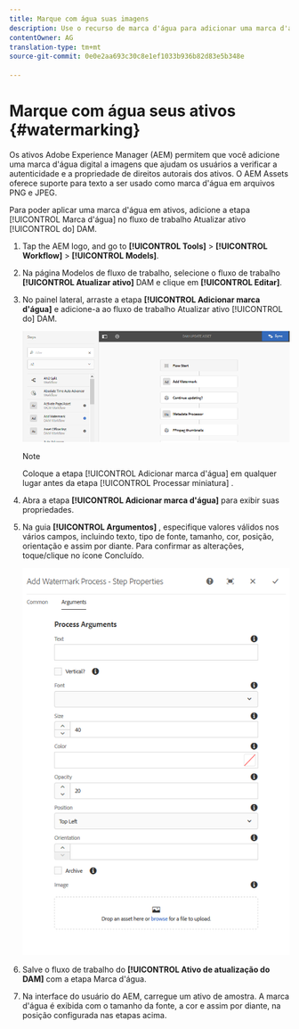 ```yaml
---
title: Marque com água suas imagens
description: Use o recurso de marca d'água para adicionar uma marca d'água digital às imagens PNG E JPEG.
contentOwner: AG
translation-type: tm+mt
source-git-commit: 0e0e2aa693c30c8e1ef1033b936b82d83e5b348e

---
```



# Marque com água seus ativos {#watermarking}

Os ativos Adobe Experience Manager (AEM) permitem que você adicione uma marca d&#39;água digital a imagens que ajudam os usuários a verificar a autenticidade e a propriedade de direitos autorais dos ativos. O AEM Assets oferece suporte para texto a ser usado como marca d&#39;água em arquivos PNG e JPEG.

Para poder aplicar uma marca d&#39;água em ativos, adicione a etapa [!UICONTROL Marca d&#39;água] no fluxo de trabalho Atualizar ativo [!UICONTROL do] DAM.

1. Tap the AEM logo, and go to **[!UICONTROL Tools]** > **[!UICONTROL Workflow]** > **[!UICONTROL Models]**.
1. Na página Modelos de fluxo de trabalho, selecione o fluxo de trabalho **[!UICONTROL Atualizar ativo]** DAM e clique em **[!UICONTROL Editar]**.

1. No painel lateral, arraste a etapa **[!UICONTROL Adicionar marca d&#39;água]** e adicione-a ao fluxo de trabalho Atualizar ativo [!UICONTROL do] DAM.

   ![Desenhe a etapa Adicionar marca d&#39;água no fluxo de trabalho do ativo de atualização do DAM](assets/add_watermark_step_aem_assets.png)

   >[!NOTE]
   >
   >Coloque a etapa [!UICONTROL Adicionar marca d&#39;água] em qualquer lugar antes da etapa [!UICONTROL Processar miniatura] .

1. Abra a etapa **[!UICONTROL Adicionar marca d&#39;água]** para exibir suas propriedades.
1. Na guia **[!UICONTROL Argumentos]** , especifique valores válidos nos vários campos, incluindo texto, tipo de fonte, tamanho, cor, posição, orientação e assim por diante. Para confirmar as alterações, toque/clique no ícone Concluído.

   ![Forneça os argumentos na etapa adicionar marca d&#39;água em Ativos](assets/arguments_add_watermark_aem_assets.png)

1. Salve o fluxo de trabalho do **[!UICONTROL Ativo de atualização do DAM]** com a etapa Marca d&#39;água.
1. Na interface do usuário do AEM, carregue um ativo de amostra. A marca d&#39;água é exibida com o tamanho da fonte, a cor e assim por diante, na posição configurada nas etapas acima.
